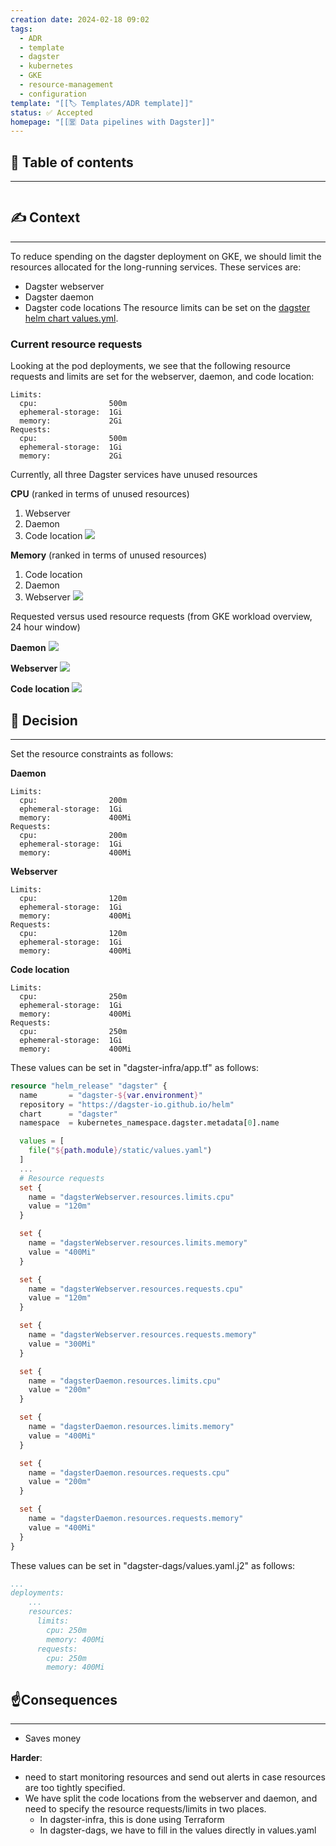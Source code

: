 ```yaml
---
creation date: 2024-02-18 09:02
tags:
  - ADR
  - template
  - dagster
  - kubernetes
  - GKE
  - resource-management
  - configuration
template: "[[🏷 Templates/ADR template]]"
status: ✅ Accepted
homepage: "[[🈺 Data pipelines with Dagster]]"
---
```

## 📜 Table of contents
---
```table-of-contents
```
## ✍️ Context
---
To reduce spending on the dagster deployment on GKE, we should limit the resources allocated for the long-running services. These services are:
- Dagster webserver
- Dagster daemon
- Dagster code locations
The resource limits can be set on the [dagster helm chart values.yml](https://github.com/dagster-io/dagster/blob/master/helm/dagster/values.yaml).

### Current resource requests
Looking at the pod deployments, we see that the following resource requests and limits are set for the webserver, daemon, and code location:

```text
Limits:
  cpu:                500m
  ephemeral-storage:  1Gi
  memory:             2Gi
Requests:
  cpu:                500m
  ephemeral-storage:  1Gi
  memory:             2Gi
```

Currently, all three Dagster services have unused resources

**CPU** (ranked in terms of unused resources)
1. Webserver
2. Daemon
3. Code location
![](attachment/4eabbe02f3d4dc16beff21b7a8cf2795.png)

**Memory** (ranked in terms of unused resources)
1. Code location
2. Daemon
3. Webserver
![](attachment/c31ced5a69d99b26e4fa238b13ce7e26.png)

Requested versus used resource requests (from GKE workload overview, 24 hour window)

**Daemon**
![](attachment/73d444e021c0a6c344c6dde22a8aecd4.png)

**Webserver**
![](attachment/94a95ac429636a98aab10ae7df537798.png)

**Code location**
![](attachment/1f4746d4fb440266e5ef639563d5b609.png)

## 🤝 Decision
---
Set the resource constraints as follows:

**Daemon**
```text
Limits:
  cpu:                200m
  ephemeral-storage:  1Gi
  memory:             400Mi
Requests:
  cpu:                200m
  ephemeral-storage:  1Gi
  memory:             400Mi
```

**Webserver**
```text
Limits:
  cpu:                120m
  ephemeral-storage:  1Gi
  memory:             400Mi
Requests:
  cpu:                120m
  ephemeral-storage:  1Gi
  memory:             400Mi
```

**Code location**
```text
Limits:
  cpu:                250m
  ephemeral-storage:  1Gi
  memory:             400Mi
Requests:
  cpu:                250m
  ephemeral-storage:  1Gi
  memory:             400Mi
```

These values can be set in "dagster-infra/app.tf" as follows:

```terraform
resource "helm_release" "dagster" {
  name       = "dagster-${var.environment}"
  repository = "https://dagster-io.github.io/helm"
  chart      = "dagster"
  namespace  = kubernetes_namespace.dagster.metadata[0].name

  values = [
    file("${path.module}/static/values.yaml")
  ]
  ...
  # Resource requests
  set {
    name = "dagsterWebserver.resources.limits.cpu"
    value = "120m"
  }

  set {
    name = "dagsterWebserver.resources.limits.memory"
    value = "400Mi"
  }

  set {
    name = "dagsterWebserver.resources.requests.cpu"
    value = "120m"
  }

  set {
    name = "dagsterWebserver.resources.requests.memory"
    value = "300Mi"
  }

  set {
    name = "dagsterDaemon.resources.limits.cpu"
    value = "200m"
  }

  set {
    name = "dagsterDaemon.resources.limits.memory"
    value = "400Mi"
  }

  set {
    name = "dagsterDaemon.resources.requests.cpu"
    value = "200m"
  }

  set {
    name = "dagsterDaemon.resources.requests.memory"
    value = "400Mi"
  }
}
```

These values can be set in "dagster-dags/values.yaml.j2" as follows:

```yaml
...
deployments:
	...
	resources:
      limits:
        cpu: 250m
        memory: 400Mi
      requests:
        cpu: 250m
        memory: 400Mi
```
## ☝️Consequences
---
- Saves money

**Harder**:
- need to start monitoring resources and send out alerts in case resources are too tightly specified.
- We have split the code locations from the webserver and daemon, and need to specify the resource requests/limits in two places.
	- In dagster-infra, this is done using Terraform
	- In dagster-dags, we have to fill in the values directly in values.yaml
